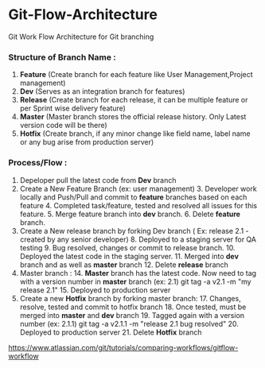 # Git-Flow-Architecture
Git Work Flow Architecture for Git branching

### **Structure of Branch Name :**
1. **Feature** (Create branch for each feature like User Management,Project management)
2. **Dev** (Serves as an integration branch for features)
3. **Release** (Create branch for each release, it can be multiple feature or per Sprint wise delivery feature)
4. **Master** (Master branch stores the official release history. Only Latest version code will be there)
5. **Hotfix** (Create branch, if any minor change like field name, label name or any bug arise from production server)

### Process/Flow  :
1. Depeloper pull the latest code from **Dev** branch
2. Create a New Feature Branch (ex: user management)
	3. Developer work locally and Push/Pull and commit to **feature** branches based on each feature 
	4. Completed task/feature, tested and resolved all issues for this feature. 
	5. Merge feature branch into **dev** branch.
	6. Delete **feature** branch.
7. Create a New release branch by forking Dev branch ( Ex: release 2.1 - created by any senior developer)
	8. Deployed to a staging server for QA testing
	9. Bug resolved, changes or commit to release branch.
	10. Deployed the latest code in the staging server.
	11. Merged into **dev** branch and as well as **master** branch
	12. Delete **release** branch
13. Master branch :
	14. **Master** branch has the latest code. Now need to tag with a version number in **master** branch (ex: 2.1) git tag -a v2.1 -m "my release 2.1"
	15. Deployed to production server
16. Create a new **Hotfix** branch by forking master branch:
	17. Changes, resolve, tested and commit to hotfix branch
	18. Once tested, must be merged into **master** and **dev** branch
	19. Tagged again with a version number (ex: 2.1.1)  git tag -a v2.1.1 -m "release 2.1 bug resolved"
	20. Deployed to production server
	21. Delete **Hotfix** branch

https://www.atlassian.com/git/tutorials/comparing-workflows/gitflow-workflow